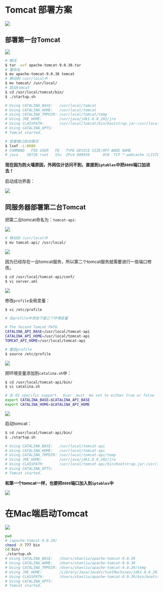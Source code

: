 # Tomcat 部署方案

<img src="/assets/images/classOne/cp1/04.png">

## 部署第一台Tomcat

<img src="/assets/images/classOne/cp1/05.png">

```sh
# 解压
$ tar -xvf apache-tomcat-9.0.38.tar 
# 重命名
$ mv apache-tomcat-9.0.38 tomcat
# 移动到 /usr/local中
$ mv tomcat/ /usr/local/
# 启动tomcat
$ cd /usr/local/tomcat/bin/
$ ./startup.sh

# Using CATALINA_BASE:   /usr/local/tomcat
# Using CATALINA_HOME:   /usr/local/tomcat
# Using CATALINA_TMPDIR: /usr/local/tomcat/temp
# Using JRE_HOME:        /usr/java/jdk1.8.0_202/jre
# Using CLASSPATH:       /usr/local/tomcat/bin/bootstrap.jar:/usr/local/tomcat/bin/tomcat-juli.jar
# Using CATALINA_OPTS:   
# Tomcat started.

# 查看端口启动情况
$ lsof -i:8080
# COMMAND   PID USER   FD   TYPE DEVICE SIZE/OFF NODE NAME
# java    30726 root   55u  IPv4 909939      0t0  TCP *:webcache (LISTEN)
```

**现在因为防火墙原因，外网估计访问不到，直接到`iptables`中把`8080`端口加进去！**

启动成功界面：

<img src="/assets/images/classOne/cp1/11.png">

## 同服务器部署第二台Tomcat

把第二台tomcat命名为：`tomcat-api`:

<img src="/assets/images/classOne/cp1/06.png">

```sh
# 移动到 /usr/local中
$ mv tomcat-api/ /usr/local/
```

<img src="/assets/images/classOne/cp1/07.png">

因为已经存在一台tomcat服务，所以第二个tomcat服务就需要进行一些端口修改。

```sh
$ cd /usr/local/tomcat-api/conf/
$ vi server.xml
```

<img src="/assets/images/classOne/cp1/08.png">

修改`profile`全局变量：

```sh
$ vi /etc/profile

# 在profile中添加下面三个环境变量

# The Second Tomcat PATH
CATALINA_API_BASE=/usr/local/tomcat-api
CATALINA_API_HOME=/usr/local/tomcat-api
TOMCAT_API_HOME=/usr/local/tomcat-api

# 重启profile
$ source /etc/profile
```

<img src="/assets/images/classOne/cp1/09.png">

把环境变量添加到`catalina.sh`中：

```sh
$ cd /usr/local/tomcat-api/bin/
$ vi catalina.sh

# 在 OS specific support.  $var _must_ be set to either true or false. 后添加：
export CATALINA_BASE=$CATALINA_API_BASE
export CATALINA_HOME=$CATALINA_API_HOME
```

<img src="/assets/images/classOne/cp1/10.png">

启动tomcat：

```sh
$ cd /usr/local/tomcat-api/bin/
$ ./startup.sh

# Using CATALINA_BASE:   /usr/local/tomcat-api
# Using CATALINA_HOME:   /usr/local/tomcat-api
# Using CATALINA_TMPDIR: /usr/local/tomcat-api/temp
# Using JRE_HOME:        /usr/java/jdk1.8.0_202/jre
# Using CLASSPATH:       /usr/local/tomcat-api/bin/bootstrap.jar:/usr/local/tomcat-api/bin/tomcat-juli.jar
# Using CATALINA_OPTS:   
# Tomcat started.
```

**和第一个tomcat一样，也要把`8088`端口加入到`iptables`中**

<img src="/assets/images/classOne/cp1/10.png">

# 在Mac端启动Tomcat

<img src="/assets/images/Linux/01.png">

```sh
pwd
# /apache-tomcat-9.0.39/
chmod -R 777 bin
cd bin/
./startup.sh 
# Using CATALINA_BASE:   /Users/shanliu/apache-tomcat-9.0.39
# Using CATALINA_HOME:   /Users/shanliu/apache-tomcat-9.0.39
# Using CATALINA_TMPDIR: /Users/shanliu/apache-tomcat-9.0.39/temp
# Using JRE_HOME:        /Library/Java/JavaVirtualMachines/jdk1.8.0_201.jdk/Contents/Home
# Using CLASSPATH:       /Users/shanliu/apache-tomcat-9.0.39/bin/bootstrap.jar:/Users/shanliu/apache-tomcat-9.0.39/bin/tomcat-juli.jar
# Using CATALINA_OPTS:   
# Tomcat started.
```